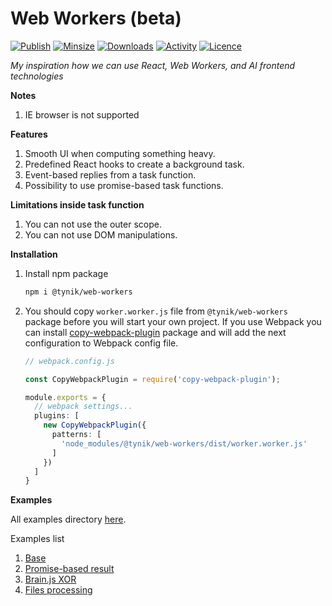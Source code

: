 # Web Workers (beta)

[![Publish](https://github.com/Tynik/web-workers/actions/workflows/publish.yml/badge.svg)](https://github.com/Tynik/web-workers/actions/workflows/publish.yml)
[![Minsize](https://img.shields.io/bundlephobia/minzip/@tynik/web-workers)](https://www.npmjs.com/package/@tynik/web-workers)
[![Downloads](https://img.shields.io/npm/dm/@tynik/web-workers)](https://www.npmjs.com/package/@tynik/web-workers)
[![Activity](https://img.shields.io/github/commit-activity/m/tynik/web-workers)](https://www.npmjs.com/package/@tynik/web-workers)
[![Licence](https://img.shields.io/npm/l/@tynik/web-workers)](https://www.npmjs.com/package/@tynik/web-workers)

*My inspiration how we can use React, Web Workers, and AI frontend technologies*

**Notes**

1. IE browser is not supported

**Features**

1. Smooth UI when computing something heavy.
2. Predefined React hooks to create a background task.
3. Event-based replies from a task function.
4. Possibility to use promise-based task functions.

**Limitations inside task function**

1. You can not use the outer scope.
2. You can not use DOM manipulations.

**Installation**

1. Install npm package

    ```bash
    npm i @tynik/web-workers
    ```

2. You should copy `worker.worker.js` file from `@tynik/web-workers` package before you will start your own project. If you use Webpack you can install [copy-webpack-plugin](https://webpack.js.org/plugins/copy-webpack-plugin/) package and will add the next configuration to Webpack config file.

    ```typescript
    // webpack.config.js
    
    const CopyWebpackPlugin = require('copy-webpack-plugin');
    
    module.exports = {
      // webpack settings...
      plugins: [
        new CopyWebpackPlugin({
          patterns: [
            'node_modules/@tynik/web-workers/dist/worker.worker.js'
          ]
        })
      ]
    }
    ```

**Examples**

All examples directory [here](examples/src).

Examples list

1. [Base](/examples/src/BaseExample/BaseExample.tsx)
2. [Promise-based result](/examples/src/PromiseResultExample/PromiseResultExample.tsx)
2. [Brain.js XOR](/examples/src/BrainJsXORExample/BrainJsXORExample.tsx)
3. [Files processing](/examples/src/FilesProcessingExample/FilesProcessingExample.tsx)
